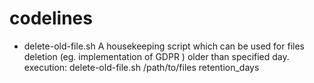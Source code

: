 # codelines

* delete-old-file.sh
A housekeeping script which can be used for files deletion (eg. implementation of GDPR ) older than specified day.
execution: delete-old-file.sh /path/to/files retention_days
